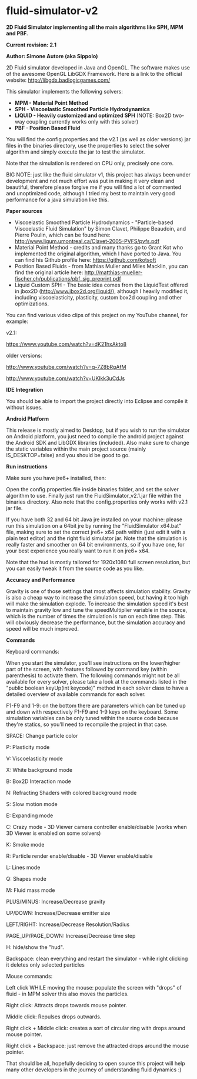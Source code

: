 fluid-simulator-v2
==================

<b>2D Fluid Simulator implementing all the main algorithms like SPH, MPM and PBF.</b>

<b>Current revision: 2.1</b>

<b>Author: Simone Autore (aka Sippolo)</b>

2D Fluid simulator developed in Java and OpenGL. The software makes use of the awesome OpenGL LibGDX Framework. Here is a link to the official website: http://libgdx.badlogicgames.com/

This simulator implements the following solvers:

- <b>MPM - Material Point Method</b>
- <b>SPH - Viscoelastic Smoothed Particle Hydrodynamics</b>
- <b>LIQUID - Heavily customized and optimized SPH</b> (NOTE: Box2D two-way coupling currently works only with this solver)
- <b>PBF - Position Based Fluid</b>

You will find the config.properties and the v2.1 (as well as older versions) jar files in the binaries directory, use the properties to select the solver algorithm and simply execute the jar to test the simulator.

Note that the simulation is rendered on CPU only, precisely one core.

BIG NOTE: just like the fluid simulator v1, this project has always been under development and not much effort was put in making it very clean and beautiful, therefore please forgive me if you will find a lot of commented and unoptimized code, although I tried my best to maintain very good performance for a java simulation like this.

<b>Paper sources</b>

- Viscoelastic Smoothed Particle Hydrodynamics - "Particle-based Viscoelastic Fluid Simulation" by Simon Clavet, Philippe Beaudoin, and Pierre Poulin, which can be found here: http://www.ligum.umontreal.ca/Clavet-2005-PVFS/pvfs.pdf
- Material Point Method - credits and many thanks go to Grant Kot who implemented the original algorithm, which I have ported to Java. You can find his Github profile here: https://github.com/kotsoft
- Position Based Fluids - from Mathias Muller and Miles Macklin, you can find the original article here: http://matthias-mueller-fischer.ch/publications/pbf_sig_preprint.pdf
- Liquid Custom SPH - The basic idea comes from the LiquidTest offered in jbox2D (http://www.jbox2d.org/liquid/), although I heavily modified it, including viscoelasticity, plasticity, custom box2d coupling and other optimizations.

You can find various video clips of this project on my YouTube channel, for example:

v2.1:

https://www.youtube.com/watch?v=dK21hxAkto8

older versions:

http://www.youtube.com/watch?v=q-7Z8bRgAfM

http://www.youtube.com/watch?v=UKlkk3uCdJs


<b>IDE Integration</b>

You should be able to import the project directly into Eclipse and compile it without issues.

<b>Android Platform</b>

This release is mostly aimed to Desktop, but if you wish to run the simulator on Android platform, you just need to compile the android project against the Android SDK and LibGDX libraries (included). Also make sure to change the static variables within the main project source (mainly IS_DESKTOP=false) and you should be good to go.


<b>Run instructions</b>

Make sure you have jre6+ installed, then:

Open the config.properties file inside binaries folder, and set the solver algorithm to use.
Finally just run the FluidSimulator_v2.1.jar file within the binaries directory.
Also note that the config.properties only works with v2.1 jar file.

If you have both 32 and 64 bit Java jre installed on your machine: please run this simulation on a 64bit jre by running the "FluidSimulator x64.bat" file, making sure to set the correct jre6+ x64 path within (just edit it with a plain text editor) and the right fluid simulator jar. Note that the simulation is really faster and smoother on 64 bit environments, so if you have one, for your best experience you really want to run it on jre6+ x64.

Note that the hud is mostly tailored for 1920x1080 full screen resolution, but you can easily tweak it from the source code as you like.


<b>Accuracy and Performance</b>

Gravity is one of those settings that most affects simulation stability. Gravity is also a cheap way to increase the simulation speed, but having it too high will make the simulation explode. To increase the simulation speed it's best to maintain gravity low and tune the speedMultiplier variable in the source, which is the number of times the simulation is run on each time step. This will obviously decrease the performance, but the simulation accuracy and speed will be much improved.


<b>Commands</b>

Keyboard commands:

When you start the simulator, you'll see instructions on the lower/higher part of the screen, with features followed by command key (within parenthesis) to activate them.
The following commands might not be all available for every solver, please take a look at the commands listed in the "public boolean keyUp(int keycode)" method in each solver class to have a detailed overview of available commands for each solver.

F1-F9 and 1-9: on the bottom there are parameters which can be tuned up and down with respectively F1-F9 and 1-9 keys on the keyboard. Some simulation variables can be only tuned within the source code because they're statics, so you'll need to recompile the project in that case.

SPACE: Change particle color

P: Plasticity mode

V: Viscoelasticity mode

X: White background mode

B: Box2D Interaction mode

N: Refracting Shaders with colored background mode

S: Slow motion mode

E: Expanding mode

C: Crazy mode - 3D Viewer camera controller enable/disable (works when 3D Viewer is enabled on some solvers)

K: Smoke mode

R: Particle render enable/disable - 3D Viewer enable/disable

L: Lines mode

Q: Shapes mode

M: Fluid mass mode

PLUS/MINUS: Increase/Decrease gravity

UP/DOWN: Increase/Decrease emitter size

LEFT/RIGHT: Increase/Decrease Resolution/Radius

PAGE_UP/PAGE_DOWN: Increase/Decrease time step

H: hide/show the "hud".

Backspace: clean everything and restart the simulator - while right clicking it deletes only selected particles


Mouse commands:

Left click WHILE moving the mouse: populate the screen with "drops" of fluid - in MPM solver this also moves the particles.

Right click: Attracts drops towards mouse pointer.

Middle click: Repulses drops outwards.

Right click + Middle click: creates a sort of circular ring with drops around mouse pointer.

Right click + Backspace: just remove the attracted drops around the mouse pointer.



That should be all, hopefully deciding to open source this project will help many other developers in the journey of understanding fluid dynamics :)
